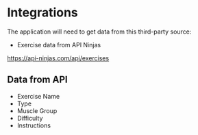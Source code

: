 # Integrations

The application will need to get data from this third-party source:

- Exercise data from API Ninjas

https://api-ninjas.com/api/exercises

## Data from API
- Exercise Name
- Type
- Muscle Group
- Difficulty
- Instructions 
